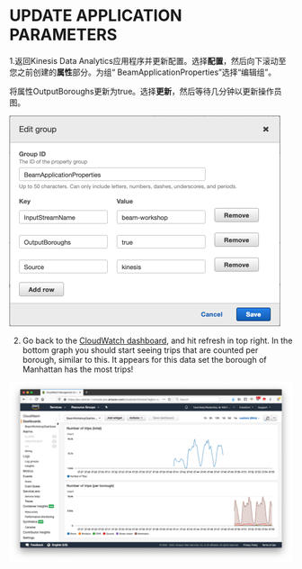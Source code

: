 # UPDATE APPLICATION PARAMETERS





1.返回Kinesis Data Analytics应用程序并更新配置。选择**配置**，然后向下滚动至您之前创建的**属性**部分。为组“ BeamApplicationProperties”选择“编辑组”。

将属性OutputBoroughs更新为true。选择**更新**，然后等待几分钟以更新操作员图。



![kda-updateborough](./image/kda-updateborough.png)





2. Go back to the [CloudWatch dashboard](https://console.aws.amazon.com/cloudwatch/), and hit refresh in top right. In the bottom graph you should start seeing trips that are counted per borough, similar to this. It appears for this data set the borough of Manhattan has the most trips!

![cw-dashboard-trips-by-borough](./image/cw-dashboard-trips-by-borough.png)



